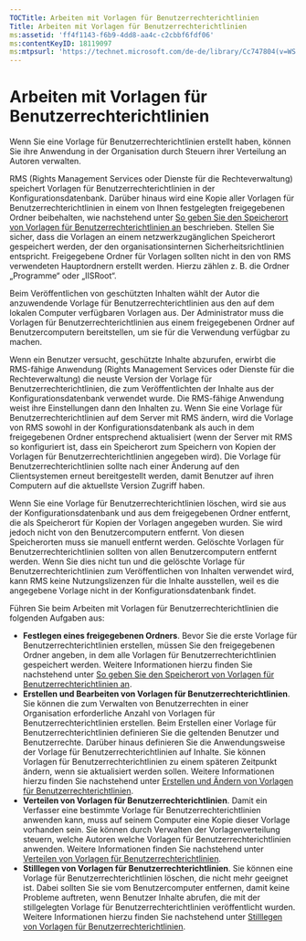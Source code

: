 ```yaml
---
TOCTitle: Arbeiten mit Vorlagen für Benutzerrechterichtlinien
Title: Arbeiten mit Vorlagen für Benutzerrechterichtlinien
ms:assetid: 'ff4f1143-f6b9-4dd8-aa4c-c2cbbf6fdf06'
ms:contentKeyID: 18119097
ms:mtpsurl: 'https://technet.microsoft.com/de-de/library/Cc747804(v=WS.10)'
---
```


Arbeiten mit Vorlagen für Benutzerrechterichtlinien
===================================================

Wenn Sie eine Vorlage für Benutzerrechterichtlinien erstellt haben, können Sie ihre Anwendung in der Organisation durch Steuern ihrer Verteilung an Autoren verwalten.

RMS (Rights Management Services oder Dienste für die Rechteverwaltung) speichert Vorlagen für Benutzerrechterichtlinien in der Konfigurationsdatenbank. Darüber hinaus wird eine Kopie aller Vorlagen für Benutzerrechterichtlinien in einem von Ihnen festgelegten freigegebenen Ordner beibehalten, wie nachstehend unter [So geben Sie den Speicherort von Vorlagen für Benutzerrechterichtlinien an](https://technet.microsoft.com/e1bee46d-33db-424f-ba45-1dcedcb883ab) beschrieben. Stellen Sie sicher, dass die Vorlagen an einem netzwerkzugänglichen Speicherort gespeichert werden, der den organisationsinternen Sicherheitsrichtlinien entspricht. Freigegebene Ordner für Vorlagen sollten nicht in den von RMS verwendeten Hauptordnern erstellt werden. Hierzu zählen z. B. die Ordner „Programme“ oder „IISRoot“.

Beim Veröffentlichen von geschützten Inhalten wählt der Autor die anzuwendende Vorlage für Benutzerrechterichtlinien aus den auf dem lokalen Computer verfügbaren Vorlagen aus. Der Administrator muss die Vorlagen für Benutzerrechterichtlinien aus einem freigegebenen Ordner auf Benutzercomputern bereitstellen, um sie für die Verwendung verfügbar zu machen.

Wenn ein Benutzer versucht, geschützte Inhalte abzurufen, erwirbt die RMS-fähige Anwendung (Rights Management Services oder Dienste für die Rechteverwaltung) die neuste Version der Vorlage für Benutzerrechterichtlinien, die zum Veröffentlichten der Inhalte aus der Konfigurationsdatenbank verwendet wurde. Die RMS-fähige Anwendung weist ihre Einstellungen dann den Inhalten zu. Wenn Sie eine Vorlage für Benutzerrechterichtlinien auf dem Server mit RMS ändern, wird die Vorlage von RMS sowohl in der Konfigurationsdatenbank als auch in dem freigegebenen Ordner entsprechend aktualisiert (wenn der Server mit RMS so konfiguriert ist, dass ein Speicherort zum Speichern von Kopien der Vorlagen für Benutzerrechterichtlinien angegeben wird). Die Vorlage für Benutzerrechterichtlinien sollte nach einer Änderung auf den Clientsystemen erneut bereitgestellt werden, damit Benutzer auf ihren Computern auf die aktuellste Version Zugriff haben.

Wenn Sie eine Vorlage für Benutzerrechterichtlinien löschen, wird sie aus der Konfigurationsdatenbank und aus dem freigegebenen Ordner entfernt, die als Speicherort für Kopien der Vorlagen angegeben wurden. Sie wird jedoch nicht von den Benutzercomputern entfernt. Von diesen Speicherorten muss sie manuell entfernt werden. Gelöschte Vorlagen für Benutzerrechterichtlinien sollten von allen Benutzercomputern entfernt werden. Wenn Sie dies nicht tun und die gelöschte Vorlage für Benutzerrechterichtlinien zum Veröffentlichen von Inhalten verwendet wird, kann RMS keine Nutzungslizenzen für die Inhalte ausstellen, weil es die angegebene Vorlage nicht in der Konfigurationsdatenbank findet.

Führen Sie beim Arbeiten mit Vorlagen für Benutzerrechterichtlinien die folgenden Aufgaben aus:

-   **Festlegen eines freigegebenen Ordners**. Bevor Sie die erste Vorlage für Benutzerrechterichtlinien erstellen, müssen Sie den freigegebenen Ordner angeben, in dem alle Vorlagen für Benutzerrechterichtlinien gespeichert werden. Weitere Informationen hierzu finden Sie nachstehend unter [So geben Sie den Speicherort von Vorlagen für Benutzerrechterichtlinien an](https://technet.microsoft.com/e1bee46d-33db-424f-ba45-1dcedcb883ab).
-   **Erstellen und Bearbeiten von Vorlagen für Benutzerrechterichtlinien**. Sie können die zum Verwalten von Benutzerrechten in einer Organisation erforderliche Anzahl von Vorlagen für Benutzerrechterichtlinien erstellen. Beim Erstellen einer Vorlage für Benutzerrechterichtlinien definieren Sie die geltenden Benutzer und Benutzerrechte. Darüber hinaus definieren Sie die Anwendungsweise der Vorlage für Benutzerrechterichtlinien auf Inhalte. Sie können Vorlagen für Benutzerrechterichtlinien zu einem späteren Zeitpunkt ändern, wenn sie aktualisiert werden sollen. Weitere Informationen hierzu finden Sie nachstehend unter [Erstellen und Ändern von Vorlagen für Benutzerrechterichtlinien](https://technet.microsoft.com/6014176f-ef71-4d29-b3e3-da129c18563d).
-   **Verteilen von Vorlagen für Benutzerrechterichtlinien**. Damit ein Verfasser eine bestimmte Vorlage für Benutzerrechterichtlinien anwenden kann, muss auf seinem Computer eine Kopie dieser Vorlage vorhanden sein. Sie können durch Verwalten der Vorlagenverteilung steuern, welche Autoren welche Vorlagen für Benutzerrechterichtlinien anwenden. Weitere Informationen finden Sie nachstehend unter [Verteilen von Vorlagen für Benutzerrechterichtlinien](https://technet.microsoft.com/ae6fa26f-d744-4ac9-9eb1-728ffab87bfe).
-   **Stilllegen von Vorlagen für Benutzerrechterichtlinien**. Sie können eine Vorlage für Benutzerrechterichtlinien löschen, die nicht mehr geeignet ist. Dabei sollten Sie sie vom Benutzercomputer entfernen, damit keine Probleme auftreten, wenn Benutzer Inhalte abrufen, die mit der stillgelegten Vorlage für Benutzerrechterichtlinien veröffentlicht wurden. Weitere Informationen hierzu finden Sie nachstehend unter [Stilllegen von Vorlagen für Benutzerrechterichtlinien](https://technet.microsoft.com/32bf98c7-edda-4507-a4b8-4c11bddd6e60).
